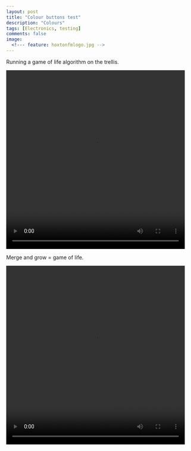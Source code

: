 ```yaml
---
layout: post
title: "Colour buttons test"
description: "Colours"
tags: [Electronics, testing]
comments: false
image:
  <!--- feature: hoxtonfmlogo.jpg --> 
---
```


Running a game of life algorithm on the trellis.

<video controls="controls" width="480" height="480" name="Video Name" src="/images/13085084_233190723707225_1239813391_n.mp4"></video>

Merge and grow = game of life.

<video controls="controls" width="480" height="480" name="Video Name" src="/images/13085847_1691565961081533_79276446_n.mp4"></video>

